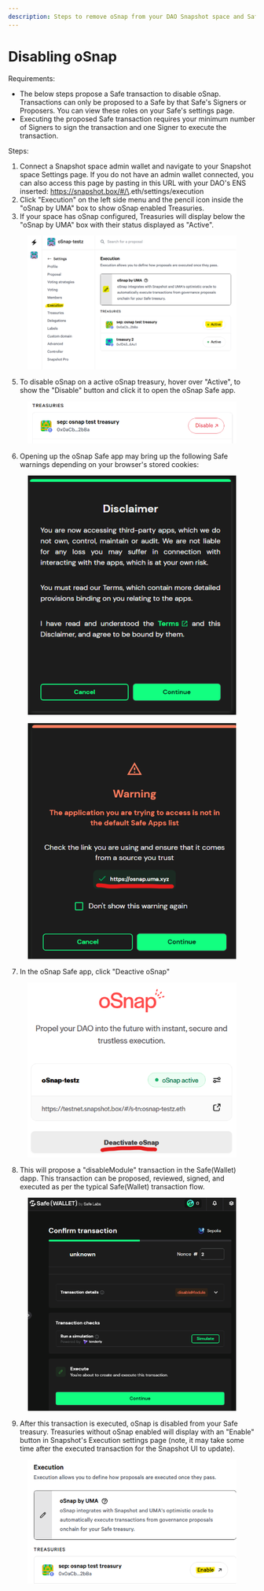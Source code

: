 ```yaml
---
description: Steps to remove oSnap from your DAO Snapshot space and Safe treasury
---
```


# Disabling oSnap

Requirements:&#x20;

* The below steps propose a Safe transaction to disable oSnap. Transactions can only be proposed to a Safe by that Safe's Signers or Proposers. You can view these roles on your Safe's settings page.
* Executing the proposed Safe transaction requires your minimum number of Signers to sign the transaction and one Signer to execute the transaction.

Steps:

1. Connect a Snapshot space admin wallet and navigate to your Snapshot space Settings page. If you do not have an admin wallet connected, you can also access this page by pasting in this URL with your DAO's ENS inserted: https://snapshot.box/#/\<YOUR DAO ENS>.eth/settings/execution
2. Click "Execution" on the left side menu and the pencil icon inside the "oSnap by UMA" box to show oSnap enabled Treasuries.
3. If your space has oSnap configured, Treasuries will display below the "oSnap by UMA" box with their status displayed as "Active".

<figure><img src="../../.gitbook/assets/image (2).png" alt=""><figcaption></figcaption></figure>

5. To disable oSnap on a active oSnap treasury, hover over "Active", to show the "Disable" button and click it to open the oSnap Safe app.

<figure><img src="../../.gitbook/assets/image (3).png" alt=""><figcaption></figcaption></figure>

6. Opening up the oSnap Safe app may bring up the following Safe warnings depending on your browser's stored cookies:

<figure><img src="../../.gitbook/assets/image (1).png" alt=""><figcaption></figcaption></figure>

<figure><img src="../../.gitbook/assets/image (4).png" alt=""><figcaption></figcaption></figure>

7. In the oSnap Safe app, click "Deactive oSnap"

<figure><img src="../../.gitbook/assets/image (5).png" alt=""><figcaption></figcaption></figure>

8. This will propose a "disableModule" transaction in the Safe(Wallet) dapp. This transaction can be proposed, reviewed, signed, and executed as per the typical Safe(Wallet) transaction flow.

<figure><img src="../../.gitbook/assets/image (6).png" alt=""><figcaption></figcaption></figure>

9. After this transaction is executed, oSnap is disabled from your Safe treasury. Treasuries without oSnap enabled will display with an "Enable" button in Snapshot's Execution settings page (note, it may take some time after the executed transaction for the Snapshot UI to update).

<figure><img src="../../.gitbook/assets/image.png" alt=""><figcaption></figcaption></figure>
